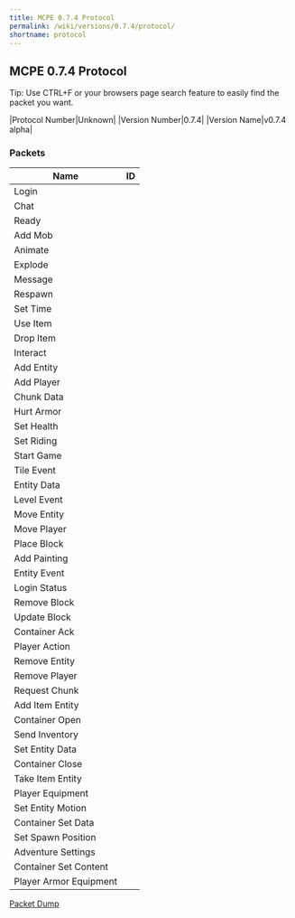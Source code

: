 ```yaml
---
title: MCPE 0.7.4 Protocol
permalink: /wiki/versions/0.7.4/protocol/
shortname: protocol
---
```

## MCPE 0.7.4 Protocol  
Tip: Use CTRL+F or your browsers page search feature to easily find the packet you want.  
   
|Protocol Number|Unknown|
|Version Number|0.7.4|
|Version Name|v0.7.4 alpha|
   
### Packets

|Name|ID|
|----|--|
|Login||
|Chat||
|Ready||
|Add Mob||
|Animate||
|Explode||
|Message||
|Respawn||
|Set Time||
|Use Item||
|Drop Item||
|Interact||
|Add Entity||
|Add Player||
|Chunk Data||
|Hurt Armor||
|Set Health||
|Set Riding||
|Start Game||
|Tile Event||
|Entity Data||
|Level Event||
|Move Entity||
|Move Player||
|Place Block||
|Add Painting||
|Entity Event||
|Login Status||
|Remove Block||
|Update Block||
|Container Ack||
|Player Action||
|Remove Entity||
|Remove Player||
|Request Chunk||
|Add Item Entity||
|Container Open||
|Send Inventory||
|Set Entity Data||
|Container Close||
|Take Item Entity||
|Player Equipment||
|Set Entity Motion||
|Container Set Data||
|Set Spawn Position||
|Adventure Settings||
|Container Set Content||
|Player Armor Equipment||

[Packet Dump](http://pe.thediamondyt.tk/wiki/versions/0.7.4/dumps/packetdump.txt)

